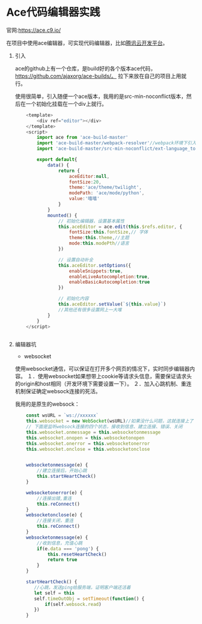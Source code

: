 #   Ace代码编辑器实践
官网:https://ace.c9.io/

在项目中使用ace编辑器，可实现代码编辑器，比如[腾讯云开发平台](https://studio.dev.tencent.com/)。

1. 引入

    ace的github上有一个仓库，是build好的各个版本ace代码，https://github.com/ajaxorg/ace-builds/。
    拉下来放在自己的项目上用就行。

    使用很简单，引入随便一个ace版本，我用的是src-min-noconflict版本，然后在一个初始化挂载在一个div上就行。

    ```javascript
        <template>
            <div ref="editor"></div> 
        </template>
        <script>
            import ace from 'ace-build-master'
            import 'ace-build-master/webpack-resolver'//webpack环境下引入
            import 'ace-build-master/src-min-noconflict/ext-language_tools'//设置自动补全需引入

            export default{
                data() {
                    return {
                        aceEditor:null,
                        fontSize:20,
                        theme:'ace/theme/twilight',
                        modePath: 'ace/mode/python',
                        value:'嘻嘻'
                    }
                }
                mounted() {
                    // 初始化编辑器，设置基本属性
                    this.aceEditor = ace.edit(this.$refs.editor, {
                        fontSize:this.fontSize,// 字体
                        theme:this.theme,//主题
                        mode:this.modePth//语言
                    })

                    // 设置自动补全
                    this.aceEditor.setOptions({
                        enableSnippets:true,
                        enableLiveAutocompletion:true,
                        enableBasicAutocompletion:true
                    })

                    // 初始化内容
                    this.aceEditor.setValue(`${this.value}`)
                    //其他还有很多设置网上一大堆
                }
            }
        </script>
       
    ```


2. 编辑器坑

    * websocket

    使用websocket通信，可以保证在打开多个网页的情况下，实时同步编辑器内容。
    １．使用websocket如果想带上cookie等请求头信息，需要保证请求头的origin和host相同（开发环境下需要设置一下）。
    ２．加入心跳机制、重连机制保证确定websock连接的死活。

    我用的是原生的websock：
    ```JavaScript
        const wsURL = `ws://xxxxxx`
        this.websocket = new WebSocket(wsURL)//如果没什么问题，这就连接上了
        // 下面是监听websock连接的四个状态，接收到信息、建立连接、错误、关闭
        this.websocket.onmessage = this.websocketonmessage
        this.websocket.onopen = this.websocketonopen
        this.websocket.onerror = this.websocketonerror
        this.websocket.onclose = this.websocketonclose


        websocketonmessage(e) {
            //建立连接后，开始心跳
            this.startHeartCheck()
        }

        websocketonerror(e) {
            //连接出错,重连
            this.reConnect()
        }
        websocketonclose(e) {
            //连接关闭，重连
            this.reConnect()
        }
        websocketonmessage(e) {
            //收到信息，充值心跳
            if(e.data === 'pong') {
                this.resetHeartCheck()
                return true
            }
        }

        startHeartCheck() {
           //心跳，发送ping给服务端，证明客户端还活着
           let self = this
           self.timeOutObj = setTimeout(function() {
               if(self.websock.read)
           })
        }
    ```

    

    
